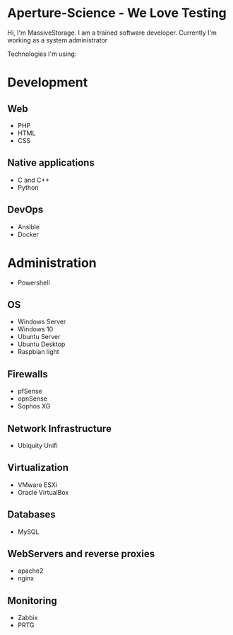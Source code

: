 # Aperture-Science - We Love Testing

Hi, I'm MassiveStorage. I am a trained software developer.
Currently I'm working as a system administrator

Technologies I'm using:

# Development
## Web
- PHP
- HTML
- CSS

## Native applications
- C and C++
- Python

## DevOps
- Ansible
- Docker

# Administration
 - Powershell

## OS
- Windows Server
- Windows 10
- Ubuntu Server
- Ubuntu Desktop
- Raspbian light

## Firewalls
- pfSense
- opnSense
- Sophos XG

## Network Infrastructure
- Ubiquity Unifi

## Virtualization
- VMware ESXi
- Oracle VirtualBox

## Databases
- MySQL

## WebServers and reverse proxies
- apache2
- nginx

## Monitoring
- Zabbix
- PRTG
